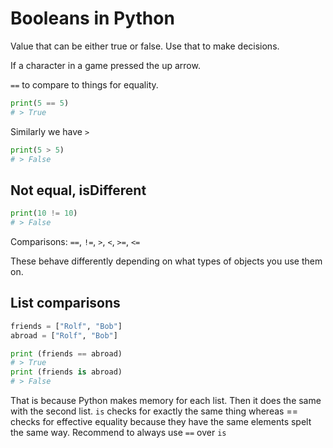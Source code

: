# Booleans in Python

Value that can be either true or false. Use that to make decisions.

If a character in a game pressed the up arrow.

`==` to compare to things for equality.

```python
print(5 == 5)
# > True
```

Similarly we have `>`

```python
print(5 > 5)
# > False
```

## Not equal, isDifferent
```python
print(10 != 10)
# > False
```

Comparisons: `==`, `!=`, `>`, `<`, `>=`, `<=`

These behave differently depending on what types of objects you use them on.

## List comparisons

```python
friends = ["Rolf", "Bob"]
abroad = ["Rolf", "Bob"]

print (friends == abroad)
# > True
print (friends is abroad)
# > False
```

That is because Python makes memory for each list. Then it does the same with the second list. `is` checks for exactly the same thing whereas == checks for effective equality because they have the same elements spelt the same way. Recommend to always use `==` over `is`
